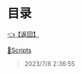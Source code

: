 # 目录  


[👈【返回】](..\--目录--钻头绳子笔记)  


[📁Scripts](.\Scripts\--目录--Scripts)  







> 2023/7/8 2:36:55
